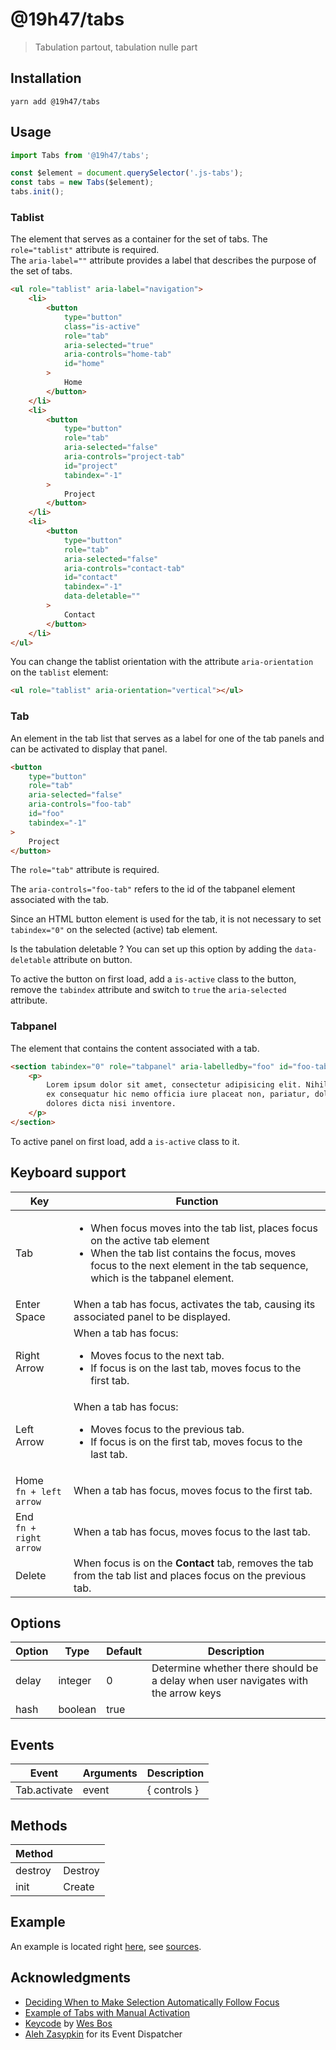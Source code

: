 # @19h47/tabs

> Tabulation partout, tabulation nulle part

## Installation

```
yarn add @19h47/tabs
```

## Usage

```js
import Tabs from '@19h47/tabs';

const $element = document.querySelector('.js-tabs');
const tabs = new Tabs($element);
tabs.init();
```

### Tablist

The element that serves as a container for the set of tabs. The `role="tablist"` attribute is required.  
The `aria-label=""` attribute provides a label that describes the purpose of the set of tabs.

```html
<ul role="tablist" aria-label="navigation">
	<li>
		<button
			type="button"
			class="is-active"
			role="tab"
			aria-selected="true"
			aria-controls="home-tab"
			id="home"
		>
			Home
		</button>
	</li>
	<li>
		<button
			type="button"
			role="tab"
			aria-selected="false"
			aria-controls="project-tab"
			id="project"
			tabindex="-1"
		>
			Project
		</button>
	</li>
	<li>
		<button
			type="button"
			role="tab"
			aria-selected="false"
			aria-controls="contact-tab"
			id="contact"
			tabindex="-1"
			data-deletable=""
		>
			Contact
		</button>
	</li>
</ul>
```

You can change the tablist orientation with the attribute `aria-orientation` on the `tablist` element:

```html
<ul role="tablist" aria-orientation="vertical"></ul>
```

### Tab

An element in the tab list that serves as a label for one of the tab panels and can be activated to display that panel.

```html
<button
	type="button"
	role="tab"
	aria-selected="false"
	aria-controls="foo-tab"
	id="foo"
	tabindex="-1"
>
	Project
</button>
```

The `role="tab"` attribute is required.

The `aria-controls="foo-tab"` refers to the id of the tabpanel element associated with the tab.

Since an HTML button element is used for the tab, it is not necessary to set `tabindex="0"` on the selected (active) tab element.

Is the tabulation deletable ? You can set up this option by adding the `data-deletable` attribute on button.

To active the button on first load, add a `is-active` class to the button, remove the `tabindex` attribute and switch to `true` the `aria-selected` attribute.

### Tabpanel

The element that contains the content associated with a tab.

```html
<section tabindex="0" role="tabpanel" aria-labelledby="foo" id="foo-tab">
	<p>
		Lorem ipsum dolor sit amet, consectetur adipisicing elit. Nihil hic, vero. Fugiat voluptas
		ex consequatur hic nemo officia iure placeat non, pariatur, dolore natus nobis, tempore
		dolores dicta nisi inventore.
	</p>
</section>
```

To active panel on first load, add a `is-active` class to it.

## Keyboard support

| Key                       | Function                                                                                                                                                                                                                       |
| ------------------------- | ------------------------------------------------------------------------------------------------------------------------------------------------------------------------------------------------------------------------------ |
| Tab                       | <ul><li>When focus moves into the tab list, places focus on the active tab element</li><li>When the tab list contains the focus, moves focus to the next element in the tab sequence, which is the tabpanel element.</li></ul> |
| Enter<br>Space            | When a tab has focus, activates the tab, causing its associated panel to be displayed.                                                                                                                                         |
| Right Arrow               | When a tab has focus:<ul><li>Moves focus to the next tab.</li><li>If focus is on the last tab, moves focus to the first tab.</li></ul>                                                                                         |
| Left Arrow                | When a tab has focus:<ul><li>Moves focus to the previous tab.</li><li>If focus is on the first tab, moves focus to the last tab.</li></ul>                                                                                     |
| Home<br>`fn + left arrow` | When a tab has focus, moves focus to the first tab.                                                                                                                                                                            |
| End<br>`fn + right arrow` | When a tab has focus, moves focus to the last tab.                                                                                                                                                                             |
| Delete                    | When focus is on the **Contact** tab, removes the tab from the tab list and places focus on the previous tab.                                                                                                                  |

## Options

| Option | Type    | Default | Description                                                                       |
| ------ | ------- | ------- | --------------------------------------------------------------------------------- |
| delay  | integer | 0       | Determine whether there should be a delay when user navigates with the arrow keys |
| hash   | boolean | true    |                                                                                   |

## Events

| Event        | Arguments | Description  |
| ------------ | --------- | ------------ |
| Tab.activate | event     | { controls } |

## Methods

| Method  |         |
| ------- | ------- |
| destroy | Destroy |
| init    | Create  |

## Example

An example is located right [here](https://19h47.github.io/19h47-tabs/), see [sources](/docs/index.html).

## Acknowledgments

-   [Deciding When to Make Selection Automatically Follow Focus](https://www.w3.org/TR/wai-aria-practices/#kbd_selection_follows_focus)
-   [Example of Tabs with Manual Activation](https://www.w3.org/TR/wai-aria-practices/examples/tabs/tabs-2/js/tabs.js)
-   [Keycode](https://keycode.info/) by [Wes Bos](https://wesbos.com/)
-   [Aleh Zasypkin](https://github.com/azasypkin/event-dispatcher) for its Event Dispatcher
